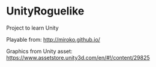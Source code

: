 # UnityRoguelike
Project to learn Unity

Playable from: http://miroko.github.io/

Graphics from Unity asset:
https://www.assetstore.unity3d.com/en/#!/content/29825
